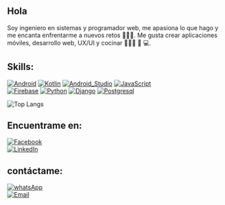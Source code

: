 ## Hola

Soy ingeniero en sistemas y programador web, me apasiona lo que hago y me encanta enfrentarme a nuevos retos 🧑🏽‍💻.
Me gusta crear aplicaciones móviles, desarrollo web, UX/UI y cocinar 👨🏽‍🍳 📱 💻.


## Skills:

[![Android](https://img.shields.io/badge/Android-3DDC84?style=for-the-badge&logo=android&logoColor=white&labelColor=101010)]()
[![Kotlin](https://img.shields.io/badge/Kotlin-0095D5?style=for-the-badge&logo=kotlin&logoColor=white&labelColor=101010)]()
[![Android_Studio](https://img.shields.io/badge/Android_Studio-3DDC84?style=for-the-badge&logo=android-studio&logoColor=white&labelColor=101010)]()
[![JavaScript](https://img.shields.io/badge/JavaScript-F7DF1E?style=for-the-badge&logo=javascript&logoColor=white&labelColor=101010)]()
</br>
[![Firebase](https://img.shields.io/badge/Firebase-FFCA28?style=for-the-badge&logo=firebase&logoColor=white&labelColor=101010)]()
[![Python](https://img.shields.io/badge/Pyhton-FFF441?style=for-the-badge&logo=Python&logoColor=white&labelColor=101010)]()
[![Django](https://img.shields.io/badge/Django-3DDC8?style=for-the-badge&logo=Python&logoColor=white&labelColor=101010)]()
[![Postgresql](https://img.shields.io/badge/Postgresql-1B7DC5?style=for-the-badge&logo=Postgresql&logoColor=white&labelColor=101010)]()
</br>

![Top Langs](https://github-readme-stats.vercel.app/api/top-langs/?username=DanielColoradoCamal&layout=compact&theme=merko)


<!-- ![Colorado's GitHub stats](https://github-readme-stats.vercel.app/api?username=DanielColoradoCamal&theme=merko&show_icons=true) -->




## Encuentrame en:

[![Facebook](https://img.shields.io/badge/Facebook-colorado_dev-1877F2?style=for-the-badge&logo=facebook&logoColor=white&labelColor=101010)](https://facebook.com/DaniColoradoDev)
</br>
[![LinkedIn](https://img.shields.io/badge/LinkedIn-Colorado_dev-0077B5?style=for-the-badge&logo=linkedin&logoColor=white&labelColor=101010)](https://www.linkedin.com/in/DaniColoradoDev)


## contáctame:

[![whatsApp](https://img.shields.io/badge/WhatsApp-Respuesta_Rapida-green?style=for-the-badge&logo=whatsapp&logoColor=white&labelColor=101010)](https://wa.me/+523131067444)
</br>
[![Email](https://img.shields.io/badge/danicolorado.dev@gmail.com-Correo_Electronico-D14836?style=for-the-badge&logo=gmail&logoColor=white&labelColor=101010)](mailto:danicolorado.dev@gmail.com)



